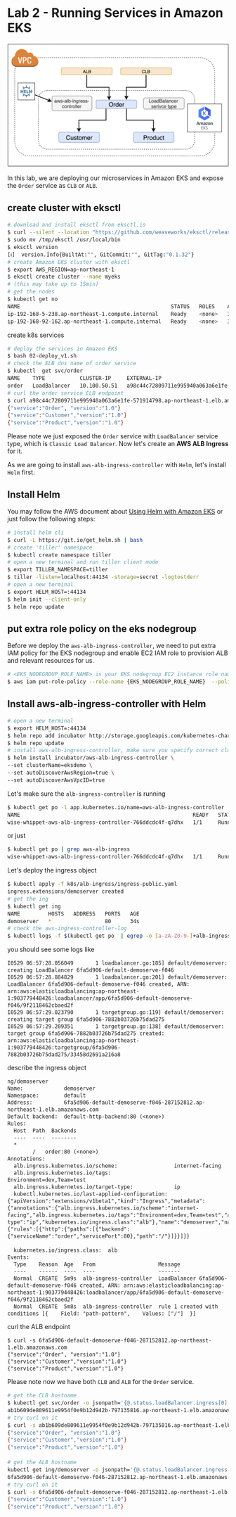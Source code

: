 # Lab 2 - Running Services in Amazon EKS

![](images/all-in-eks-clb-alb.png)

In this lab, we are deploying our microservices in Amazon EKS and expose the `Order` service as `CLB` or `ALB`.


## create cluster with eksctl

```bash
# download and install eksctl from eksctl.io 
$ curl --silent --location "https://github.com/weaveworks/eksctl/releases/download/latest_release/eksctl_$(uname -s)_amd64.tar.gz" | tar xz -C /tmp
$ sudo mv /tmp/eksctl /usr/local/bin
$ eksctl version 
[ℹ]  version.Info{BuiltAt:"", GitCommit:"", GitTag:"0.1.32"}
# create Amazon EKS cluster with eksctl
$ export AWS_REGION=ap-northeast-1
$ eksctl create cluster --name myeks
# (this may take up to 15min)
# get the nodes
$ kubectl get no
NAME                                                STATUS   ROLES    AGE     VERSION
ip-192-168-5-238.ap-northeast-1.compute.internal    Ready    <none>   3m32s   v1.12.7
ip-192-168-92-162.ap-northeast-1.compute.internal   Ready    <none>   3m29s   v1.12.7
```


create k8s services

```bash
# deploy the services in Amazon EKS
$ bash 02-deploy_v1.sh
# check the ELB dns name of order service
$ kubectl  get svc/order
NAME    TYPE           CLUSTER-IP     EXTERNAL-IP                                                                   PORT(S)        AGE
order   LoadBalancer   10.100.50.51   a98c44c72809711e995940a063a6e1fe-571914798.ap-northeast-1.elb.amazonaws.com   80:32508/TCP   14m
# curl the order service ELB endpoint
$ curl a98c44c72809711e995940a063a6e1fe-571914798.ap-northeast-1.elb.amazonaws.com
{"service":"Order", "version":"1.0"}
{"service":"Customer","version":"1.0"}
{"service":"Product","version":"1.0"}
```
Please note we just exposed the `Order` service with `LoadBalancer` service type, which is 
`Classic Load Balancer`. Now let's create an **AWS ALB Ingress** for it.

As we are going to install `aws-alb-ingress-controller` with `Helm`, let's install `Helm` first.


## Install Helm 

You may follow the AWS document about [Using Helm with Amazon EKS](https://docs.aws.amazon.com/eks/latest/userguide/helm.html) 
or just follow the following steps:

```bash
# install helm cli 
$ curl -L https://git.io/get_helm.sh | bash
# create 'tiller' namespace
$ kubectl create namespace tiller
# open a new terminal and run tiller client mode
$ export TILLER_NAMESPACE=tiller
$ tiller -listen=localhost:44134 -storage=secret -logtostderr
# open a new terminal
$ export HELM_HOST=:44134
$ helm init --client-only
$ helm repo update
```

## put extra role policy on the eks nodegroup

Before we deploy the `aws-alb-ingress-controller`, we need to put extra IAM policy for the EKS nodegroup and enable EC2 IAM role 
to provision ALB and relevant resources for us.


```bash
# <EKS_NODEGROUP_ROLE_NAME> is your EKS nodegroup EC2 instance role name
$ aws iam put-role-policy --role-name {EKS_NODEGROUP_ROLE_NAME}  --policy-name alb-ingress-extra --policy-document file://k8s/alb-ingress/iam-policy.json
```


## Install aws-alb-ingress-controller with Helm

```bash
# open a new terminal
$ export HELM_HOST=:44134
$ helm repo add incubator http://storage.googleapis.com/kubernetes-charts-incubator
$ helm repo update
# install aws-alb-ingress-controller, make sure you specify correct clusterName
$ helm install incubator/aws-alb-ingress-controller \
--set clusterName=eksdemo \
--set autoDiscoverAwsRegion=true \
--set autoDiscoverAwsVpcID=true
```

Let's make sure the `alb-ingress-controller` is running

```bash
$ kubectl get po -l app.kubernetes.io/name=aws-alb-ingress-controller
NAME                                                       READY   STATUS    RESTARTS   AGE
wise-whippet-aws-alb-ingress-controller-766ddcdc4f-q7dhx   1/1     Running   0          6m34s
```
or just

```bash
$ kubectl get po | grep aws-alb-ingress
wise-whippet-aws-alb-ingress-controller-766ddcdc4f-q7dhx   1/1     Running   0          7m18s
```


Let's deploy the ingress object 


```bash
$ kubectl apply -f k8s/alb-ingress/ingress-public.yaml 
ingress.extensions/demoserver created
# get the ing 
$ kubectl get ing
NAME         HOSTS   ADDRESS   PORTS   AGE
demoserver   *                 80      34s
# check the aws-ingress-controller-log
$ kubectl logs -f $(kubectl get po  | egrep -o [a-zA-Z0-9-]+alb-ingress[a-zA-Z0-9-]+)
```
you should see some logs like

```
I0529 06:57:28.056049       1 loadbalancer.go:185] default/demoserver: creating LoadBalancer 6fa5d906-default-demoserve-f046
I0529 06:57:28.884829       1 loadbalancer.go:201] default/demoserver: LoadBalancer 6fa5d906-default-demoserve-f046 created, ARN: arn:aws:elasticloadbalancing:ap-northeast-1:903779448426:loadbalancer/app/6fa5d906-default-demoserve-f046/9f2118462cbaed2f
I0529 06:57:29.023790       1 targetgroup.go:119] default/demoserver: creating target group 6fa5d906-7882b03726b75dad275
I0529 06:57:29.209351       1 targetgroup.go:138] default/demoserver: target group 6fa5d906-7882b03726b75dad275 created: arn:aws:elasticloadbalancing:ap-northeast-1:903779448426:targetgroup/6fa5d906-7882b03726b75dad275/33458d2691a216a8
```

describe the ingress object

```
ng/demoserver
Name:             demoserver
Namespace:        default
Address:          6fa5d906-default-demoserve-f046-287152812.ap-northeast-1.elb.amazonaws.com
Default backend:  default-http-backend:80 (<none>)
Rules:
  Host  Path  Backends
  ----  ----  --------
  *     
        /   order:80 (<none>)
Annotations:
  alb.ingress.kubernetes.io/scheme:                  internet-facing
  alb.ingress.kubernetes.io/tags:                    Environment=dev,Team=test
  alb.ingress.kubernetes.io/target-type:             ip
  kubectl.kubernetes.io/last-applied-configuration:  {"apiVersion":"extensions/v1beta1","kind":"Ingress","metadata":{"annotations":{"alb.ingress.kubernetes.io/scheme":"internet-facing","alb.ingress.kubernetes.io/tags":"Environment=dev,Team=test","alb.ingress.kubernetes.io/target-type":"ip","kubernetes.io/ingress.class":"alb"},"name":"demoserver","namespace":"default"},"spec":{"rules":[{"http":{"paths":[{"backend":{"serviceName":"order","servicePort":80},"path":"/"}]}}]}}

  kubernetes.io/ingress.class:  alb
Events:
  Type    Reason  Age   From                    Message
  ----    ------  ----  ----                    -------
  Normal  CREATE  5m9s  alb-ingress-controller  LoadBalancer 6fa5d906-default-demoserve-f046 created, ARN: arn:aws:elasticloadbalancing:ap-northeast-1:903779448426:loadbalancer/app/6fa5d906-default-demoserve-f046/9f2118462cbaed2f
  Normal  CREATE  5m8s  alb-ingress-controller  rule 1 created with conditions [{    Field: "path-pattern",    Values: ["/"]  }]
  ```
  
  curl the ALB endpoint
  
  ```
  $ curl -s 6fa5d906-default-demoserve-f046-287152812.ap-northeast-1.elb.amazonaws.com
{"service":"Order", "version":"1.0"}
{"service":"Customer","version":"1.0"}
{"service":"Product","version":"1.0"}
```

Please note now we have both `CLB` and `ALB` for the `Order` service.

```bash
# get the CLB hostname
$ kubectl get svc/order -o jsonpath='{@.status.loadBalancer.ingress[0].hostname}'
ab1b609de809611e9954f0e9b12d942b-797135816.ap-northeast-1.elb.amazonaws.com
# try curl on it
$ curl -s ab1b609de809611e9954f0e9b12d942b-797135816.ap-northeast-1.elb.amazonaws.com
{"service":"Order", "version":"1.0"}
{"service":"Customer","version":"1.0"}
{"service":"Product","version":"1.0"}

# get the ALB hostname
kubectl get ing/demoserver -o jsonpath='{@.status.loadBalancer.ingress[0].hostname}'
6fa5d906-default-demoserve-f046-287152812.ap-northeast-1.elb.amazonaws.com
# try curl on it
$ curl -s 6fa5d906-default-demoserve-f046-287152812.ap-northeast-1.elb.amazonaws.com{"service":"Order", "version":"1.0"}
{"service":"Customer","version":"1.0"}
{"service":"Product","version":"1.0"}
```


